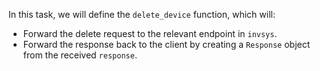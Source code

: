 In this task, we will define the `delete_device` function, which will:
- Forward the delete request to the relevant endpoint in `invsys`.
- Forward the response back to the client by creating a `Response` object from the received `response`.

